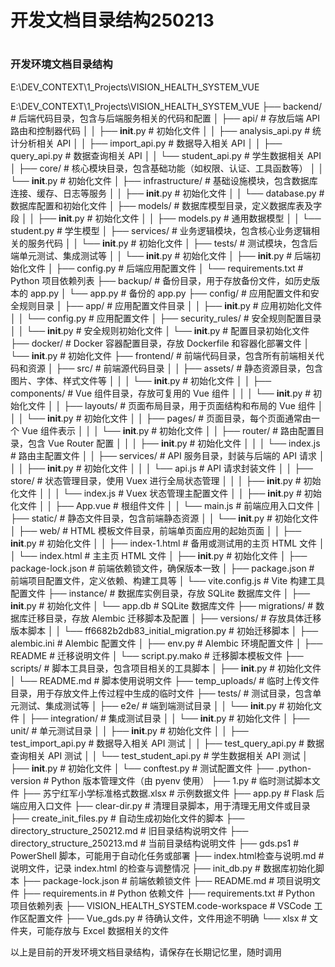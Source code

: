 # 开发文档目录结构250213

# 
### 开发环境文档目录结构
E:\DEV_CONTEXT\1_Projects\VISION_HEALTH_SYSTEM_VUE

E:\DEV_CONTEXT\1_Projects\VISION_HEALTH_SYSTEM_VUE
├── backend/  # 后端代码目录，包含与后端服务相关的代码和配置
│   ├── api/  # 存放后端 API 路由和控制器代码
│   │   ├── __init__.py  # 初始化文件
│   │   ├── analysis_api.py  # 统计分析相关 API
│   │   ├── import_api.py  # 数据导入相关 API
│   │   ├── query_api.py  # 数据查询相关 API
│   │   └── student_api.py  # 学生数据相关 API
│   ├── core/  # 核心模块目录，包含基础功能（如权限、认证、工具函数等）
│   │   └── __init__.py  # 初始化文件
│   ├── infrastructure/  # 基础设施模块，包含数据库连接、缓存、日志等服务
│   │   ├── __init__.py  # 初始化文件
│   │   └── database.py  # 数据库配置和初始化文件
│   ├── models/  # 数据库模型目录，定义数据库表及字段
│   │   ├── __init__.py  # 初始化文件
│   │   ├── models.py  # 通用数据模型
│   │   └── student.py  # 学生模型
│   ├── services/  # 业务逻辑模块，包含核心业务逻辑相关的服务代码
│   │   └── __init__.py  # 初始化文件
│   ├── tests/  # 测试模块，包含后端单元测试、集成测试等
│   │   └── __init__.py  # 初始化文件
│   ├── __init__.py  # 后端初始化文件
│   ├── config.py  # 后端应用配置文件
│   └── requirements.txt  # Python 项目依赖列表
├── backup/  # 备份目录，用于存放备份文件，如历史版本的 app.py
│   └── app.py  # 备份的 app.py
├── config/  # 应用配置文件和安全规则目录
│   ├── app/  # 应用配置文件目录
│   │   ├── __init__.py  # 应用初始化文件
│   │   └── config.py  # 应用配置文件
│   ├── security_rules/  # 安全规则配置目录
│   │   └── __init__.py  # 安全规则初始化文件
│   └── __init__.py  # 配置目录初始化文件
├── docker/  # Docker 容器配置目录，存放 Dockerfile 和容器化部署文件
│   └── __init__.py  # 初始化文件
├── frontend/  # 前端代码目录，包含所有前端相关代码和资源
│   ├── src/  # 前端源代码目录
│   │   ├── assets/  # 静态资源目录，包含图片、字体、样式文件等
│   │   │   └── __init__.py  # 初始化文件
│   │   ├── components/  # Vue 组件目录，存放可复用的 Vue 组件
│   │   │   └── __init__.py  # 初始化文件
│   │   ├── layouts/  # 页面布局目录，用于页面结构和布局的 Vue 组件
│   │   │   └── __init__.py  # 初始化文件
│   │   ├── pages/  # 页面目录，每个页面通常由一个 Vue 组件表示
│   │   │   └── __init__.py  # 初始化文件
│   │   ├── router/  # 路由配置目录，包含 Vue Router 配置
│   │   │   ├── __init__.py  # 初始化文件
│   │   │   └── index.js  # 路由主配置文件
│   │   ├── services/  # API 服务目录，封装与后端的 API 请求
│   │   │   ├── __init__.py  # 初始化文件
│   │   │   └── api.js  # API 请求封装文件
│   │   ├── store/  # 状态管理目录，使用 Vuex 进行全局状态管理
│   │   │   ├── __init__.py  # 初始化文件
│   │   │   └── index.js  # Vuex 状态管理主配置文件
│   │   ├── __init__.py  # 初始化文件
│   │   ├── App.vue  # 根组件文件
│   │   └── main.js  # 前端应用入口文件
│   ├── static/  # 静态文件目录，包含前端静态资源
│   │   └── __init__.py  # 初始化文件
│   ├── web/  # HTML 模板文件目录，前端单页面应用的起始页面
│   │   ├── __init__.py  # 初始化文件
│   │   ├── index-1.html  # 备用或测试用的主页 HTML 文件
│   │   └── index.html  # 主主页 HTML 文件
│   ├── __init__.py  # 初始化文件
│   ├── package-lock.json  # 前端依赖锁文件，确保版本一致
│   ├── package.json  # 前端项目配置文件，定义依赖、构建工具等
│   └── vite.config.js  # Vite 构建工具配置文件
├── instance/  # 数据库实例目录，存放 SQLite 数据库文件
│   ├── __init__.py  # 初始化文件
│   └── app.db  # SQLite 数据库文件
├── migrations/  # 数据库迁移目录，存放 Alembic 迁移脚本及配置
│   ├── versions/  # 存放具体迁移版本脚本
│   │   └── ff6682b2db83_initial_migration.py  # 初始迁移脚本
│   ├── alembic.ini  # Alembic 配置文件
│   ├── env.py  # Alembic 环境配置文件
│   ├── README  # 迁移说明文件
│   └── script.py.mako  # 迁移脚本模板文件
├── scripts/  # 脚本工具目录，包含项目相关的工具脚本
│   ├── __init__.py  # 初始化文件
│   └── README.md  # 脚本使用说明文件
├── temp_uploads/  # 临时上传文件目录，用于存放文件上传过程中生成的临时文件
├── tests/  # 测试目录，包含单元测试、集成测试等
│   ├── e2e/  # 端到端测试目录
│   │   └── __init__.py  # 初始化文件
│   ├── integration/  # 集成测试目录
│   │   └── __init__.py  # 初始化文件
│   ├── unit/  # 单元测试目录
│   │   ├── __init__.py  # 初始化文件
│   │   ├── test_import_api.py  # 数据导入相关 API 测试
│   │   ├── test_query_api.py  # 数据查询相关 API 测试
│   │   └── test_student_api.py  # 学生数据相关 API 测试
│   ├── __init__.py  # 初始化文件
│   └── conftest.py  # 测试配置文件
├── .python-version  # Python 版本管理文件（由 pyenv 使用）
├── 1.py  # 临时测试脚本文件
├── 苏宁红军小学标准格式数据.xlsx  # 示例数据文件
├── app.py  # Flask 后端应用入口文件
├── clear-dir.py  # 清理目录脚本，用于清理无用文件或目录
├── create_init_files.py  # 自动生成初始化文件的脚本
├── directory_structure_250212.md  # 旧目录结构说明文件
├── directory_structure_250213.md  # 当前目录结构说明文件
├── gds.ps1  # PowerShell 脚本，可能用于自动化任务或部署
├── index.html检查与说明.md  # 说明文件，记录 index.html 的检查与调整情况
├── init_db.py  # 数据库初始化脚本
├── package-lock.json  # 前端依赖锁文件
├── README.md  # 项目说明文件
├── requirements.in  # Python 依赖文件
├── requirements.txt  # Python 项目依赖列表
├── VISION_HEALTH_SYSTEM.code-workspace  # VSCode 工作区配置文件
├── Vue_gds.py  # 待确认文件，文件用途不明确
└── xlsx  # 文件夹，可能存放与 Excel 数据相关的文件


以上是目前的开发环境文档目录结构，请保存在长期记忆里，随时调用
